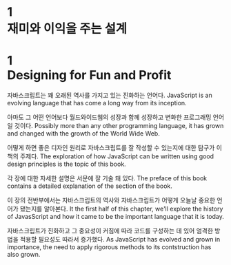 # 1  <br>재미와 이익을 주는 설계
# 1  <br>Designing for Fun and Profit

자바스크립트는 꽤 오래된 역사를 가지고 있는 진화하는 언어다.
JavaScript is an evolving language that has come a long way from its inception.

아마도 그 어떤 언어보다 월드와이드웹의 성장과 함께 성장하고 변화한 프로그래밍 언어일 것이다.
Possibly more than any other programming language, it has grown and changed with the growth of the World Wide Web.

어떻게 하면 좋은 디자인 원리로 자바스크립트를 잘 작성할 수 있는지에 대한 탐구가 이 책의 주제다.
The exploration of how JavaScript can be written using good design principles is the topic of this book.

각 장에 대한 자세한 설명은 서문에 잘 기술 돼 있다.
The preface of this book contains a detailed explanation of the section of the book.


이 장의 전반부에서는 자바스크립트의 역사와 자바스크립트가 어떻게 오늘날 중요한 언어가 됐는지를 알아본다.
It the first half of this chapter, we'll explore the history of JavasScript and how it came to be the important language that it is today.

자바스크립트가 진화하고 그 중요성이 커짐에 따라 코드를 구성하는 데 있어 엄격한 방법을 적용할 필요성도 따라서 증가했다.
As JavaScript has evolved and grown in importance, the need to apply rigorous methods to its contstruction has also grown.
